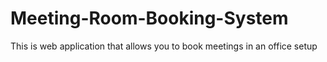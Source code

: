 # Meeting-Room-Booking-System

This is web application that allows you to book meetings in an office setup 
